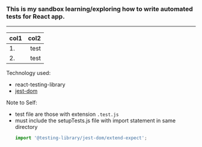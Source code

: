 ### This is my sandbox learning/exploring how to write automated tests for React app.
---

|col1  |col2 |
|:----|----:|  
| 1. |test|
| 2. |test|

Technology used:
- react-testing-library 
- [jest-dom](https://github.com/testing-library/jest-dom)

Note to Self:
- test file are those with extension `.test.js`
- must include the setupTests.js file with import statement in same directory
    ```js
    import '@testing-library/jest-dom/extend-expect';
    ```